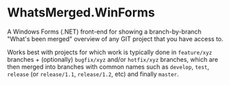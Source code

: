 # WhatsMerged.WinForms
A Windows Forms (.NET) front-end for showing a branch-by-branch "What's been merged" overview of any GIT project that you have access to.

Works best with projects for which work is typically done in `feature/xyz` branches + (optionally) `bugfix/xyz` and/or `hotfix/xyz` branches, which are then merged into branches with common names such as `develop`, `test`, `release` (or `release/1.1`, `release/1.2`, etc) and finally `master`.
